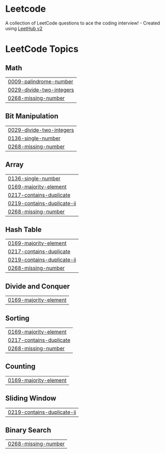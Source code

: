 # Leetcode
A collection of LeetCode questions to ace the coding interview! - Created using [LeetHub v2](https://github.com/arunbhardwaj/LeetHub-2.0)

<!---LeetCode Topics Start-->
# LeetCode Topics
## Math
|  |
| ------- |
| [0009-palindrome-number](https://github.com/rashid-r/Leetcode/tree/master/0009-palindrome-number) |
| [0029-divide-two-integers](https://github.com/rashid-r/Leetcode/tree/master/0029-divide-two-integers) |
| [0268-missing-number](https://github.com/rashid-r/Leetcode/tree/master/0268-missing-number) |
## Bit Manipulation
|  |
| ------- |
| [0029-divide-two-integers](https://github.com/rashid-r/Leetcode/tree/master/0029-divide-two-integers) |
| [0136-single-number](https://github.com/rashid-r/Leetcode/tree/master/0136-single-number) |
| [0268-missing-number](https://github.com/rashid-r/Leetcode/tree/master/0268-missing-number) |
## Array
|  |
| ------- |
| [0136-single-number](https://github.com/rashid-r/Leetcode/tree/master/0136-single-number) |
| [0169-majority-element](https://github.com/rashid-r/Leetcode/tree/master/0169-majority-element) |
| [0217-contains-duplicate](https://github.com/rashid-r/Leetcode/tree/master/0217-contains-duplicate) |
| [0219-contains-duplicate-ii](https://github.com/rashid-r/Leetcode/tree/master/0219-contains-duplicate-ii) |
| [0268-missing-number](https://github.com/rashid-r/Leetcode/tree/master/0268-missing-number) |
## Hash Table
|  |
| ------- |
| [0169-majority-element](https://github.com/rashid-r/Leetcode/tree/master/0169-majority-element) |
| [0217-contains-duplicate](https://github.com/rashid-r/Leetcode/tree/master/0217-contains-duplicate) |
| [0219-contains-duplicate-ii](https://github.com/rashid-r/Leetcode/tree/master/0219-contains-duplicate-ii) |
| [0268-missing-number](https://github.com/rashid-r/Leetcode/tree/master/0268-missing-number) |
## Divide and Conquer
|  |
| ------- |
| [0169-majority-element](https://github.com/rashid-r/Leetcode/tree/master/0169-majority-element) |
## Sorting
|  |
| ------- |
| [0169-majority-element](https://github.com/rashid-r/Leetcode/tree/master/0169-majority-element) |
| [0217-contains-duplicate](https://github.com/rashid-r/Leetcode/tree/master/0217-contains-duplicate) |
| [0268-missing-number](https://github.com/rashid-r/Leetcode/tree/master/0268-missing-number) |
## Counting
|  |
| ------- |
| [0169-majority-element](https://github.com/rashid-r/Leetcode/tree/master/0169-majority-element) |
## Sliding Window
|  |
| ------- |
| [0219-contains-duplicate-ii](https://github.com/rashid-r/Leetcode/tree/master/0219-contains-duplicate-ii) |
## Binary Search
|  |
| ------- |
| [0268-missing-number](https://github.com/rashid-r/Leetcode/tree/master/0268-missing-number) |
<!---LeetCode Topics End-->